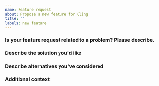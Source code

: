 ```yaml
---
name: Feature request
about: Propose a new feature for Cling
title: ''
labels: new feature
---
```


### Is your feature request related to a problem? Please describe.
<!--
A clear and concise description of what the problem is. E.g "I always have to [...] when I want to [...]"
-->

### Describe the solution you'd like
<!--
A clear and concise description of what you want to happen.
-->

### Describe alternatives you've considered
<!--
Can you think of alternative solutions or features?
-->

### Additional context
<!--
Add any other context or screenshots about the feature requested here.
-->
